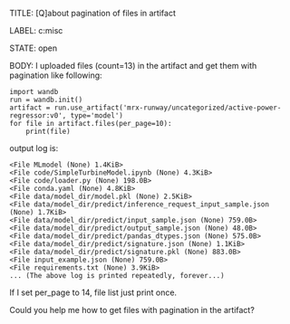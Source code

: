 TITLE:
[Q]about pagination of files in artifact

LABEL:
c:misc

STATE:
open

BODY:
I uploaded files (count=13) in the artifact and get them with pagination like following:
```
import wandb
run = wandb.init()
artifact = run.use_artifact('mrx-runway/uncategorized/active-power-regressor:v0', type='model')
for file in artifact.files(per_page=10):
    print(file)
```
output log is:
```
<File MLmodel (None) 1.4KiB>
<File code/SimpleTurbineModel.ipynb (None) 4.3KiB>
<File code/loader.py (None) 198.0B>
<File conda.yaml (None) 4.8KiB>
<File data/model_dir/model.pkl (None) 2.5KiB>
<File data/model_dir/predict/inference_request_input_sample.json (None) 1.7KiB>
<File data/model_dir/predict/input_sample.json (None) 759.0B>
<File data/model_dir/predict/output_sample.json (None) 48.0B>
<File data/model_dir/predict/pandas_dtypes.json (None) 575.0B>
<File data/model_dir/predict/signature.json (None) 1.1KiB>
<File data/model_dir/predict/signature.pkl (None) 883.0B>
<File input_example.json (None) 759.0B>
<File requirements.txt (None) 3.9KiB>
... (The above log is printed repeatedly, forever...)
```

If I set per_page to 14, file list just print once.

Could you help me how to get files with pagination in the artifact?

